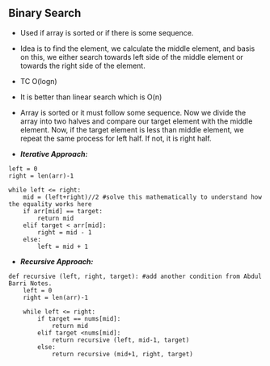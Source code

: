 ## Binary Search

- Used if array is sorted or if there is some sequence.
- Idea is to find the element, we calculate the middle element, and basis on this, we either search towards left side of the middle element or towards the right side of the element.
- TC O(logn)
- It is better than linear search which is O(n)
- Array is sorted or it must follow some sequence. Now we divide the array into two halves and compare our target element with the middle element. Now, if the target element is less than middle element, we repeat the same process for left half. If not, it is right half.

- **_Iterative Approach:_**

```
left = 0
right = len(arr)-1

while left <= right:
    mid = (left+right)//2 #solve this mathematically to understand how the equality works here
    if arr[mid] == target:
        return mid
    elif target < arr[mid]:
        right = mid - 1
    else:
        left = mid + 1

```

- **_Recursive Approach:_**

```
def recursive (left, right, target): #add another condition from Abdul Barri Notes.
    left = 0
    right = len(arr)-1

    while left <= right:
        if target == nums[mid]:
            return mid
        elif target <nums[mid]:
            return recursive (left, mid-1, target)
        else:
            return recursive (mid+1, right, target)

```